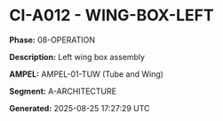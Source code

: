 # CI-A012 - WING-BOX-LEFT

**Phase:** 08-OPERATION

**Description:** Left wing box assembly

**AMPEL:** AMPEL-01-TUW (Tube and Wing)

**Segment:** A-ARCHITECTURE

**Generated:** 2025-08-25 17:27:29 UTC
